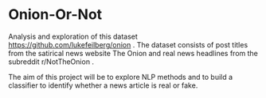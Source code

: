 # Onion-Or-Not

Analysis and exploration of this dataset https://github.com/lukefeilberg/onion .
The dataset consists of post titles from the satirical news website The Onion and real news headlines from the subreddit r/NotTheOnion .

The aim of this project will be to explore NLP methods and to build a classifier to identify whether a news article is real or fake.
